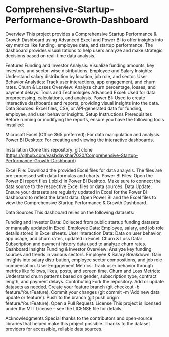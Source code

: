 # Comprehensive-Startup-Performance-Growth-Dashboard

Overview
This project provides a Comprehensive Startup Performance & Growth Dashboard using Advanced Excel and Power BI to offer insights into key metrics like funding, employee data, and startup performance. The dashboard provides visualizations to help users analyze and make strategic decisions based on real-time data analysis.

Features
Funding and Investor Analysis: Visualize funding amounts, key investors, and sector-wise distributions.
Employee and Salary Insights: Understand salary distribution by location, job role, and sector.
User Behavior Analytics: Track user interactions, app engagement, and churn rates.
Churn & Losses Overview: Analyze churn percentage, losses, and payment delays.
Tools and Technologies
Advanced Excel: Used for data preprocessing, calculations, and analysis.
Power BI: Used to create interactive dashboards and reports, providing visual insights into the data.
Data Sources: Excel files, CSV, or API-generated data for funding, employee, and user behavior insights.
Setup Instructions
Prerequisites
Before running or modifying the reports, ensure you have the following tools installed:

Microsoft Excel (Office 365 preferred): For data manipulation and analysis.
Power BI Desktop: For creating and viewing the interactive dashboards.

Installation
Clone this repository:
git clone (https://github.com/yashdavkhar7020/Comprehensive-Startup-Performance-Growth-Dashboard)

Excel File: Download the provided Excel files for data analysis. The files are pre-processed with data formulas and charts.
Power BI Files: Open the Power BI report files (.pbix) in Power BI Desktop. Make sure to connect the data source to the respective Excel files or data sources.
Data Update: Ensure your datasets are regularly updated in Excel for the Power BI dashboard to reflect the latest data.
Open Power BI and the Excel files to view the Comprehensive Startup Performance & Growth Dashboard.

Data Sources
This dashboard relies on the following datasets:

Funding and Investor Data: Collected from public startup funding datasets or manually updated in Excel.
Employee Data: Employee, salary, and job role details stored in Excel sheets.
User Interaction Data: Data on user behavior, app usage, and churn rates, updated in Excel.
Churn & Loss Data: Subscription and payment history data used to analyze churn rates.
Dashboard Insights
Funding & Investor Overview: Analyze key funding sources and trends in various sectors.
Employee & Salary Breakdown: Gain insights into salary distribution, employee sector compositions, and job role compensation.
User Engagement Metrics: Track user behavior through metrics like follows, likes, posts, and screen time.
Churn and Loss Metrics: Understand churn patterns based on gender, subscription type, contract length, and payment delays.
Contributing
Fork the repository.
Add or update datasets as needed.
Create your feature branch (git checkout -b feature/YourFeature).
Commit your changes (git commit -m 'Add new data update or feature').
Push to the branch (git push origin feature/YourFeature).
Open a Pull Request.
License
This project is licensed under the MIT License - see the LICENSE file for details.

Acknowledgments
Special thanks to the contributors and open-source libraries that helped make this project possible.
Thanks to the dataset providers for accessible, reliable data sources.
